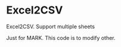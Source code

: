 Excel2CSV
=========

Excel2CSV. Support multiple sheets

Just for MARK. This code is to modify other.
